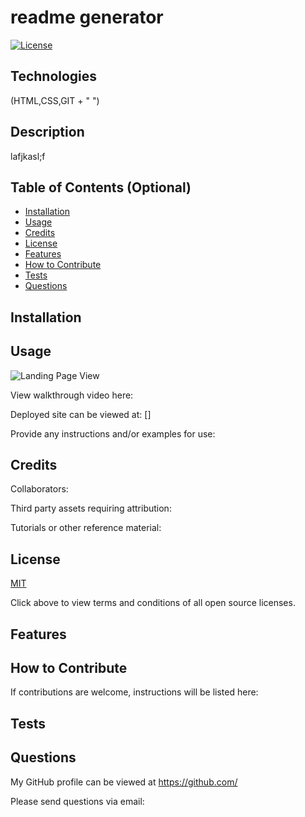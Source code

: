 # readme generator        
  
  [![License](https://img.shields.io/badge/License-MIT%20-blue.svg)](https://opensource.org/licenses/MIT)

## Technologies

(HTML,CSS,GIT + " ")

## Description

lafjkasl;f

## Table of Contents (Optional)

- [Installation](#installation)
- [Usage](#usage)
- [Credits](#credits)
- [License](#license)
- [Features](#features)
- [How to Contribute](#how-to-contribute)
- [Tests](#tests)
- [Questions](#questions)

## Installation



## Usage

![Landing Page View]()

View walkthrough video here:


Deployed site can be viewed at: 
[]

Provide any instructions and/or examples for use:


## Credits

Collaborators:



Third party assets requiring attribution:



Tutorials or other reference material:



## License

[MIT](https://opensource.org/licenses)<br>

Click above to view terms and conditions of all open source licenses.

## Features



## How to Contribute

If contributions are welcome, instructions will be listed here: 


## Tests



## Questions

My GitHub profile can be viewed at https://github.com/ 

Please send questions via email: 